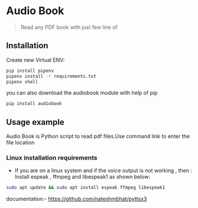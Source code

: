 # Audio Book

> Read any PDF book with just few line of

## Installation

Create new Virtual ENV:

```sh
pip install pipenv
pipenv install -r requirements.txt
pipenv shell
```

you can also download the audiobook module with help of pip

```bash
pip install audiobook
```

## Usage example

Audio Book is Python script to read pdf files.Use command link to enter the file location

### Linux installation requirements

- If you are on a linux system and if the voice output is not working , then :
    Install espeak , ffmpeg and libespeak1 as shown below:

```sh
sudo apt update && sudo apt install espeak ffmpeg libespeak1
```

documentation:- <https://github.com/nateshmbhat/pyttsx3>
